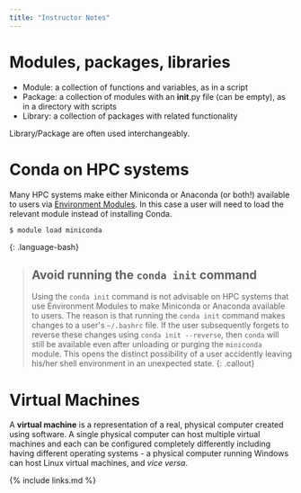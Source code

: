 ```yaml
---
title: "Instructor Notes"
---
```


# Modules, packages, libraries

* Module: a collection of functions and variables, as in a script
* Package: a collection of modules with an __init__.py file (can be empty), as in a directory with scripts
* Library: a collection of packages with related functionality

Library/Package are often used interchangeably.

# Conda on HPC systems

Many HPC systems make either Miniconda or Anaconda (or both!) available to users via 
[Environment Modules](http://modules.sourceforge.net/). In this case a user will need to load the 
relevant module instead of installing Conda.

~~~
$ module load miniconda
~~~
{: .language-bash}

> ## Avoid running the `conda init` command
> 
> Using the `conda init` command is not advisable on HPC systems that use Environment Modules 
> to make Miniconda or Anaconda available to users.  The reason is that running the `conda init` 
> command makes changes to a user's `~/.bashrc` file. If the user subsequently forgets to reverse 
> these changes using `conda init --reverse`, then `conda` will still be available even after 
> unloading or purging the `miniconda` module.  This opens the distinct possibility of a user 
> accidently leaving his/her shell environment in an unexpected state.
{: .callout}

# Virtual Machines

A **virtual machine** is a representation of a real, physical computer created using software. A single
physical computer can host multiple virtual machines and each can be configured completely differently
including having different operating systems - a physical computer running Windows can host Linux
virtual machines, and *vice versa*.

{% include links.md %}
